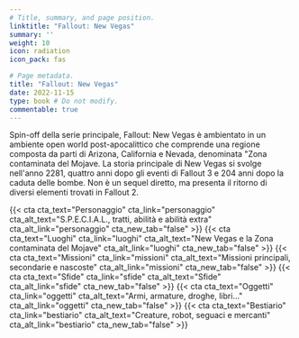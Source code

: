 ```yaml
---
# Title, summary, and page position.
linktitle: "Fallout: New Vegas"
summary: ''
weight: 10
icon: radiation
icon_pack: fas

# Page metadata.
title: "Fallout: New Vegas"
date: 2022-11-15
type: book # Do not modify.
commentable: true
---
```


Spin-off della serie principale, Fallout: New Vegas è ambientato in un ambiente open world post-apocalittico che comprende una regione composta da parti di Arizona, California e Nevada, denominata "Zona contaminata del Mojave. La storia principale di New Vegas si svolge nell'anno 2281, quattro anni dopo gli eventi di Fallout 3 e 204 anni dopo la caduta delle bombe. Non è un sequel diretto, ma presenta il ritorno di diversi elementi trovati in Fallout 2.


{{< cta cta_text="Personaggio" cta_link="personaggio" cta_alt_text="S.P.E.C.I.A.L., tratti, abilità e abilità extra" cta_alt_link="personaggio"  cta_new_tab="false" >}}
{{< cta cta_text="Luoghi" cta_link="luoghi" cta_alt_text="New Vegas e la Zona contaminata del Mojave" cta_alt_link="luoghi"  cta_new_tab="false" >}}
{{< cta cta_text="Missioni" cta_link="missioni" cta_alt_text="Missioni principali, secondarie e nascoste" cta_alt_link="missioni"  cta_new_tab="false" >}}
{{< cta cta_text="Sfide" cta_link="sfide" cta_alt_text="Sfide" cta_alt_link="sfide"  cta_new_tab="false" >}}
{{< cta cta_text="Oggetti" cta_link="oggetti" cta_alt_text="Armi, armature, droghe, libri..." cta_alt_link="oggetti"  cta_new_tab="false" >}}
{{< cta cta_text="Bestiario" cta_link="bestiario" cta_alt_text="Creature, robot, seguaci e mercanti" cta_alt_link="bestiario"  cta_new_tab="false" >}}


